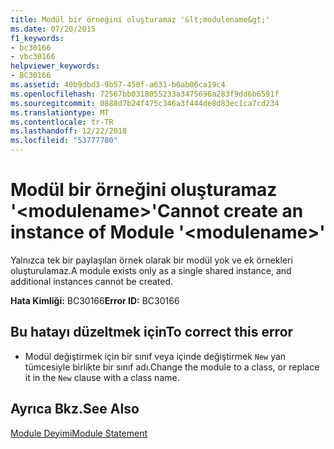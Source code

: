 ```yaml
---
title: Modül bir örneğini oluşturamaz '&lt;modulename&gt;'
ms.date: 07/20/2015
f1_keywords:
- bc30166
- vbc30166
helpviewer_keywords:
- BC30166
ms.assetid: 40b9dbd3-9b57-450f-a631-b0ab06ca19c4
ms.openlocfilehash: 72567bb0318055233a3475696a283f9dd6b6591f
ms.sourcegitcommit: 0888d7b24f475c346a3f444de8d83ec1ca7cd234
ms.translationtype: MT
ms.contentlocale: tr-TR
ms.lasthandoff: 12/22/2018
ms.locfileid: "53777780"
---
```

# <a name="cannot-create-an-instance-of-module-ltmodulenamegt"></a><span data-ttu-id="acf9a-102">Modül bir örneğini oluşturamaz '&lt;modulename&gt;'</span><span class="sxs-lookup"><span data-stu-id="acf9a-102">Cannot create an instance of Module '&lt;modulename&gt;'</span></span>
<span data-ttu-id="acf9a-103">Yalnızca tek bir paylaşılan örnek olarak bir modül yok ve ek örnekleri oluşturulamaz.</span><span class="sxs-lookup"><span data-stu-id="acf9a-103">A module exists only as a single shared instance, and additional instances cannot be created.</span></span>  
  
 <span data-ttu-id="acf9a-104">**Hata Kimliği:** BC30166</span><span class="sxs-lookup"><span data-stu-id="acf9a-104">**Error ID:** BC30166</span></span>  
  
## <a name="to-correct-this-error"></a><span data-ttu-id="acf9a-105">Bu hatayı düzeltmek için</span><span class="sxs-lookup"><span data-stu-id="acf9a-105">To correct this error</span></span>  
  
-   <span data-ttu-id="acf9a-106">Modül değiştirmek için bir sınıf veya içinde değiştirmek `New` yan tümcesiyle birlikte bir sınıf adı.</span><span class="sxs-lookup"><span data-stu-id="acf9a-106">Change the module to a class, or replace it in the `New` clause with a class name.</span></span>  
  
## <a name="see-also"></a><span data-ttu-id="acf9a-107">Ayrıca Bkz.</span><span class="sxs-lookup"><span data-stu-id="acf9a-107">See Also</span></span>  
 [<span data-ttu-id="acf9a-108">Module Deyimi</span><span class="sxs-lookup"><span data-stu-id="acf9a-108">Module Statement</span></span>](../../visual-basic/language-reference/statements/module-statement.md)  
 
